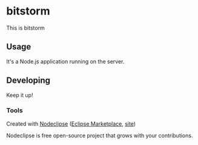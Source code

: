 

# bitstorm

This is bitstorm

## Usage

It's a Node.js application running on the server.

## Developing

Keep it up!

### Tools

Created with [Nodeclipse](https://github.com/Nodeclipse/nodeclipse-1)
 ([Eclipse Marketplace](http://marketplace.eclipse.org/content/nodeclipse), [site](http://www.nodeclipse.org))   

Nodeclipse is free open-source project that grows with your contributions.
